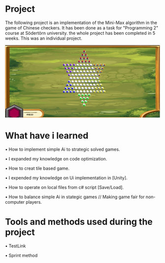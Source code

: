 # Project


The following project is an implementation of the Mini-Max algorithm in the game of Chinese checkers. It has been done as a task for "Programming 2" course at Södertörn university. the whole project has been completed in 5 weeks. This was an individual project.




![](ChecersGif.gif)





# What have i learned

•  How to implement simple Ai to strategic solved games.

•  I expanded my knowledge on code optimization.

•  How to creat tile based game.

• I expended my knowledge on Ui implementation in [Unity].

• How to operate on local files from c# script [Save/Load].

• How to balance simple Ai in stategic games // Making game fair for non-computer players.




# Tools and methods used during the project 

• TestLink 

• Sprint method 
